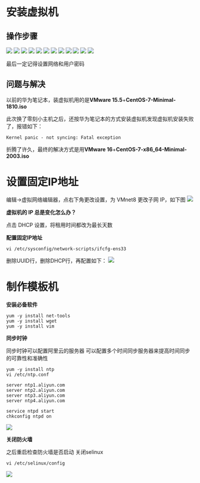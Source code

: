 # 安装虚拟机

## 操作步骤

![](49ea19e8af43d0d18a352a641faa4de0.png)
![](8fd61a9ba22b37f98d726bf973bead0d.png)
![](d710018d9d2f2dae97308a066e5e666c.png)
![](f85d6a363d808001fa7f6f2d40b2a7f7.png)
![](14405f231ee21ee8c7b6d30ff3163421.png)
![](7fa1b612b04c11a9ed94636a5fc84a24.png)
![](98ee2dc1ea6f196e8f76424496af6548.png)
![](dd98deb825e50ccd352161e1b47c6016.png)
![](cb6cc631043d855efbf85f841f974c4e.png)
![](7ea259ea2e888dab29c3e69857ae10d8.png)
![](1706915a76d4d7ad89b821cebc726573.png)
![](2bb650bf641a95cefe5053e27bbfee69.png)

最后一定记得设置网络和用户密码
## 问题与解决

以前的华为笔记本，装虚拟机用的是**VMware 15.5**+**CentOS-7-Minimal-1810.iso**

此次换了零刻小主机之后，还按华为笔记本的方式安装虚拟机发现虚拟机安装失败了，报错如下：

```shell
Kernel panic - not syncing: Fatal exception
```

折腾了许久，最终的解决方式是用**VMware 16**+**CentOS-7-x86_64-Minimal-2003.iso**

# 设置固定IP地址

编辑→虚拟网络编辑器，点右下角更改设置，为 VMnet8 更改子网 IP，如下图
![](9e07eead387d622eb86d7efb6b979e06.png)

**虚拟机的 IP 总是变化怎么办？**

点击 DHCP 设置，将租用时间都改为最长天数

**配置固定IP地址**

```shell
vi /etc/sysconfig/network-scripts/ifcfg-ens33
```

删除UUID行，删除DHCP行，再配置如下：
![](1a19b78220bc38962a10554df7560180.png)

# 制作模板机

**安装必备软件**

```shell
yum -y install net-tools
yum -y install wget
yum -y install vim
```

**同步时钟**

同步时钟可以配置阿里云的服务器
可以配置多个时间同步服务器来提高时间同步的可靠性和准确性

```shell
yum -y install ntp
vi /etc/ntp.conf

server ntp1.aliyun.com
server ntp2.aliyun.com
server ntp3.aliyun.com
server ntp4.aliyun.com

service ntpd start
chkconfig ntpd on
```

![](0f20639e0d6403a7b731740955f51667.png)

**关闭防火墙**

之后重启检查防火墙是否启动
关闭selinux
```shell
vi /etc/selinux/config
```

![](2f57d92a85298e09b1e4d01c7af5c7ff.png)